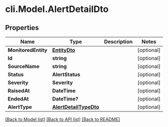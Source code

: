 # cli.Model.AlertDetailDto

## Properties

Name | Type | Description | Notes
------------ | ------------- | ------------- | -------------
**MonitoredEntity** | [**EntityDto**](EntityDto.md) |  | [optional] 
**Id** | **string** |  | [optional] 
**SourceName** | **string** |  | [optional] 
**Status** | **AlertStatus** |  | [optional] 
**Severity** | **Severity** |  | [optional] 
**RaisedAt** | **DateTime** |  | [optional] 
**EndedAt** | **DateTime?** |  | [optional] 
**AlertType** | [**AlertDetailTypeDto**](AlertDetailTypeDto.md) |  | [optional] 

[[Back to Model list]](../README.md#documentation-for-models) [[Back to API list]](../README.md#documentation-for-api-endpoints) [[Back to README]](../README.md)

